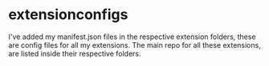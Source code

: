# extensionconfigs

I've added my manifest.json files in the respective extension folders, these are config files for all my extensions. The main repo for all these extensions, are listed inside their respective folders.
